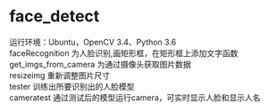 # face_detect  
运行环境：Ubuntu，OpenCV 3.4、Python 3.6  
faceRecognition 为人脸识别,画矩形框，在矩形框上添加文字函数  
get_imgs_from_camera 为通过摄像头获取图片数据  
resizeimg 重新调整图片尺寸  
tester 训练出所要识别出的人脸模型  
cameratest 通过测试后的模型运行camera，可实时显示人脸和显示人名  
